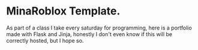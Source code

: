 # MinaRoblox Template.

As part of a class I take every saturday for programming, here is a portfolio made with Flask and Jinja, honestly I don't even know if this will be correctly hosted, but I hope so.